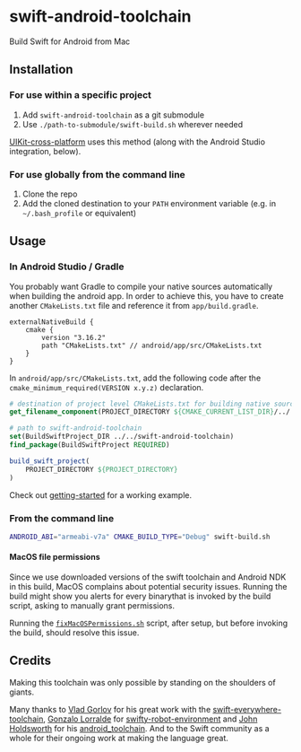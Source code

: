 # swift-android-toolchain

Build Swift for Android from Mac

## Installation

### For use within a specific project

1. Add `swift-android-toolchain` as a git submodule
2. Use `./path-to-submodule/swift-build.sh` wherever needed

[UIKit-cross-platform](https://github.com/flowkey/UIKit-cross-platform) uses this method (along with the Android Studio integration, below).

### For use globally from the command line

1. Clone the repo
1. Add the cloned destination to your `PATH` environment variable (e.g. in `~/.bash_profile` or equivalent)

## Usage

### In Android Studio / Gradle

You probably want Gradle to compile your native sources automatically when building the android app. In order to achieve this, you have to create another `CMakeLists.txt` file and reference it from `app/build.gradle`.

```Gradle
externalNativeBuild {
    cmake {
        version "3.16.2"
        path "CMakeLists.txt" // android/app/src/CMakeLists.txt
    }
}
```

In `android/app/src/CMakeLists.txt`, add the following code after the `cmake_minimum_required(VERSION x.y.z)` declaration.

```CMake
# destination of project level CMakeLists.txt for building native sources
get_filename_component(PROJECT_DIRECTORY ${CMAKE_CURRENT_LIST_DIR}/../../ ABSOLUTE)

# path to swift-android-toolchain
set(BuildSwiftProject_DIR ../../swift-android-toolchain)
find_package(BuildSwiftProject REQUIRED)

build_swift_project(
    PROJECT_DIRECTORY ${PROJECT_DIRECTORY}
)
```

Check out [getting-started](https://github.com/flowkey/UIKit-cross-platform/tree/master/samples/getting-started) for a working example.

### From the command line

```bash
ANDROID_ABI="armeabi-v7a" CMAKE_BUILD_TYPE="Debug" swift-build.sh
```

#### MacOS file permissions

Since we use downloaded versions of the swift toolchain and Android NDK in this build, MacOS complains about potential security issues. Running the build might show you alerts for every binarythat is invoked by the build script, asking to manually grant permissions.

Running the [`fixMacOSPermissions.sh`](fixMacOSPermissions.sh) script, after setup, but before invoking the build, should resolve this issue.

## Credits

Making this toolchain was only possible by standing on the shoulders of giants.

Many thanks to [Vlad Gorlov](https://github.com/vgorloff) for his great work with the [swift-everywhere-toolchain](https://github.com/vgorloff/swift-everywhere-toolchain), [Gonzalo Lorralde](https://github.com/gonzalolarralde) for [swifty-robot-environment](https://github.com/gonzalolarralde/swifty-robot-environment) and [John Holdsworth](https://github.com/johnno1962) for his [android_toolchain](https://github.com/SwiftJava/android_toolchain). And to the Swift community as a whole for their ongoing work at making the language great.
